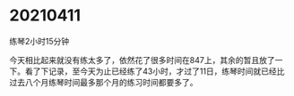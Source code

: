 # 20210411

练琴2小时15分钟

今天相比起来就没有练太多了，依然花了很多时间在847上，其余的暂且放了一下。看了下记录，至今天为止已经练了43小时，才过了11日，练琴时间就已经比过去八个月练琴时间最多那个月的练习时间都要多了。
